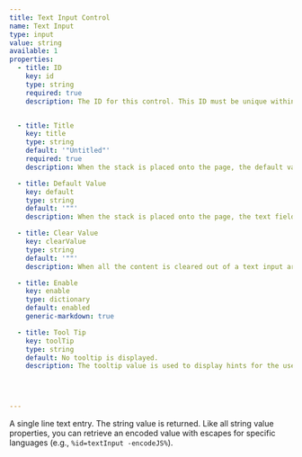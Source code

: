 ```yaml
---
title: Text Input Control
name: Text Input
type: input
value: string
available: 1
properties:
  - title: ID
    key: id
    type: string
    required: true
    description: The ID for this control. This ID must be unique within this stack. The ID is used to refer to the control's property.  IDs should be alpha-numeric (dashes and underscores are allowed), but should not contain special characters.


  - title: Title
    key: title
    type: string
    default: '"Untitled"'
    required: true
    description: When the stack is placed onto the page, the default value will be used. If no default is provided, 0 will be used.

  - title: Default Value
    key: default
    type: string
    default: '""'
    description: When the stack is placed onto the page, the text field will be set to this value.

  - title: Clear Value
    key: clearValue
    type: string
    default: '""'
    description: When all the content is cleared out of a text input area (the user deletes all the text), the control will automatically fill with this value. This is useful for applications where a non-empty string is required.

  - title: Enable
    key: enable
    type: dictionary
    default: enabled
    generic-markdown: true

  - title: Tool Tip
    key: toolTip
    type: string
    default: No tooltip is displayed.
    description: The tooltip value is used to display hints for the user on the use of each control. If the function of the control is obvious, then a tooltip should be avoided. Simply re-displaying redundant information, like the title, has no value to the user.
    



---
```



A single line text entry. The string value is returned. 
Like all string value properties, you can retrieve an encoded value with escapes for specific languages (e.g., `%id=textInput -encodeJS%`).




